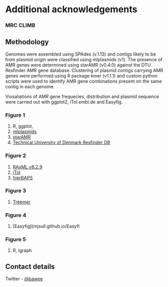 # Additional acknowledgements

### MRC CLIMB



## Methodology

Genomes were assembled using SPAdes (v.1.13) and contigs likely to be from plasmid origin were classified using mlplasmids (v1). The presence of AMR genes were determined using starAMR (v0.4.0) against the DTU Resfinder AMR gene database. Clustering of plasmid contigs carrying AMR genes were performed using R package kmer (v1.1.1) and custom python scripts were used to identify AMR gene combinations present on the same contig in each genome.

Viusaliations of AMR gene frequecies, distribution and plasmid sequence were carried out with ggplot2, iTol.embl.de and Easyfig.

### Figure 1

1. R, ggplot,
2. [mlplasmids](https://mgen.microbiologyresearch.org/content/journal/mgen/10.1099/mgen.0.000224#tab2)
3. [starAMR](https://github.com/phac-nml/staramr)
4. [Technical University of Denmark Resfinder DB](https://bitbucket.org/genomicepidemiology/resfinder/src/master/)

### Figure 2

1. [RAxML v8.2.9](https://sco.h-its.org/exelixis/web/software/raxml/index.html)
2. [iTol](http://itol.embl.de)
3. [hierBAPS](https://github.com/gtonkinhill/rhierbaps)

### Figure 3

1. [Treemer](https://www.ncbi.nlm.nih.gov/pmc/articles/PMC5930393/)

### Figure 4

1. [Easyfig](mjsull.github.io/Easyfi

### Figure 5

1. R, igraph



## Contact details

Twitter - [@bawee](https://twitter.com/bawee)


